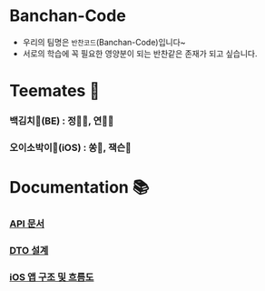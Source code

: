 # Banchan-Code

- 우리의 팀명은 `반찬코드`(Banchan-Code)입니다~
- 서로의 학습에 꼭 필요한 영양분이 되는 반찬같은 존재가 되고 싶습니다.

# Teemates 👥
### 백김치🥬(BE) : 정🧚‍♀️, 연👩🏻
### 오이소박이🥒(iOS) : 쏭🥲, 잭슨🙉

# Documentation 📚
### [API 문서](https://github.com/rla36/sidedish/wiki/API-%EB%AC%B8%EC%84%9C)
### [DTO 설계](https://github.com/rla36/sidedish/wiki/DTO-%EC%84%A4%EA%B3%84)
### [iOS 앱 구조 및 흐름도](https://github.com/rla36/sidedish/wiki/iOS-앱-구조-및-흐름도)
